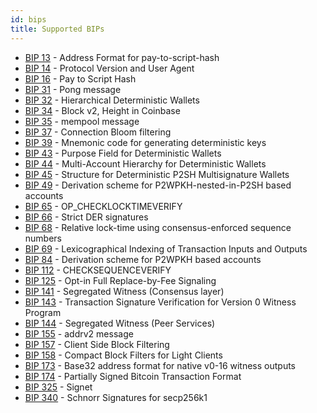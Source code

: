 ```yaml
---
id: bips
title: Supported BIPs
---
```


- [BIP 13](https://github.com/bitcoin/bips/blob/master/bip-0013.mediawiki) - Address Format for pay-to-script-hash
- [BIP 14](https://github.com/bitcoin/bips/blob/master/bip-0014.mediawiki) - Protocol Version and User Agent
- [BIP 16](https://github.com/bitcoin/bips/blob/master/bip-0016.mediawiki) -  Pay to Script Hash
- [BIP 31](https://github.com/bitcoin/bips/blob/master/bip-0031.mediawiki) -  Pong message
- [BIP 32](https://github.com/bitcoin/bips/blob/master/bip-0032.mediawiki) -  Hierarchical Deterministic Wallets
- [BIP 34](https://github.com/bitcoin/bips/blob/master/bip-0034.mediawiki) -  Block v2, Height in Coinbase
- [BIP 35](https://github.com/bitcoin/bips/blob/master/bip-0035.mediawiki) -  mempool message
- [BIP 37](https://github.com/bitcoin/bips/blob/master/bip-0037.mediawiki) -  Connection Bloom filtering
- [BIP 39](https://github.com/bitcoin/bips/blob/master/bip-0039.mediawiki) -  Mnemonic code for generating deterministic keys
- [BIP 43](https://github.com/bitcoin/bips/blob/master/bip-0043.mediawiki) -  Purpose Field for Deterministic Wallets
- [BIP 44](https://github.com/bitcoin/bips/blob/master/bip-0044.mediawiki) -  Multi-Account Hierarchy for Deterministic Wallets
- [BIP 45](https://github.com/bitcoin/bips/blob/master/bip-0045.mediawiki) -  Structure for Deterministic P2SH Multisignature Wallets
- [BIP 49](https://github.com/bitcoin/bips/blob/master/bip-0049.mediawiki) -  Derivation scheme for P2WPKH-nested-in-P2SH based accounts
- [BIP 65](https://github.com/bitcoin/bips/blob/master/bip-0065.mediawiki) - OP_CHECKLOCKTIMEVERIFY
- [BIP 66](https://github.com/bitcoin/bips/blob/master/bip-0066.mediawiki) -  Strict DER signatures
- [BIP 68](https://github.com/bitcoin/bips/blob/master/bip-0068.mediawiki) -  Relative lock-time using consensus-enforced sequence numbers
- [BIP 69](https://github.com/bitcoin/bips/blob/master/bip-0069.mediawiki) -  Lexicographical Indexing of Transaction Inputs and Outputs
- [BIP 84](https://github.com/bitcoin/bips/blob/master/bip-0084.mediawiki) -  Derivation scheme for P2WPKH based accounts
- [BIP 112](https://github.com/bitcoin/bips/blob/master/bip-0112.mediawiki) - CHECKSEQUENCEVERIFY
- [BIP 125](https://github.com/bitcoin/bips/blob/master/bip-0125.mediawiki) -  Opt-in Full Replace-by-Fee Signaling
- [BIP 141](https://github.com/bitcoin/bips/blob/master/bip-0141.mediawiki) -  Segregated Witness (Consensus layer)
- [BIP 143](https://github.com/bitcoin/bips/blob/master/bip-0143.mediawiki) -  Transaction Signature Verification for Version 0 Witness Program
- [BIP 144](https://github.com/bitcoin/bips/blob/master/bip-0144.mediawiki) -  Segregated Witness (Peer Services)
- [BIP 155](https://github.com/bitcoin/bips/blob/master/bip-0155.mediawiki) -  addrv2 message
- [BIP 157](https://github.com/bitcoin/bips/blob/master/bip-0157.mediawiki) -  Client Side Block Filtering
- [BIP 158](https://github.com/bitcoin/bips/blob/master/bip-0158.mediawiki) -  Compact Block Filters for Light Clients
- [BIP 173](https://github.com/bitcoin/bips/blob/master/bip-0173.mediawiki) -  Base32 address format for native v0-16 witness outputs
- [BIP 174](https://github.com/bitcoin/bips/blob/master/bip-0174.mediawiki) -  Partially Signed Bitcoin Transaction Format
- [BIP 325](https://github.com/bitcoin/bips/blob/master/bip-0325.mediawiki) - Signet
- [BIP 340](https://github.com/bitcoin/bips/blob/master/bip-0340.mediawiki) -  Schnorr Signatures for secp256k1 
